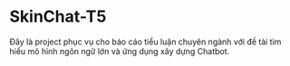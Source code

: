# SkinChat-T5
Đây là project phục vụ cho báo cáo tiểu luận chuyên ngành với đề tài tìm hiểu mô hình ngôn ngữ lớn và ứng dụng xây dựng Chatbot.
